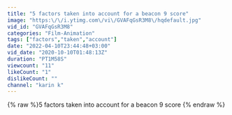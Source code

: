 ```yaml
---
title: "5 factors taken into account for a beacon 9 score"
image: "https:\/\/i.ytimg.com\/vi\/GVAFqGsR3M8\/hqdefault.jpg"
vid_id: "GVAFqGsR3M8"
categories: "Film-Animation"
tags: ["factors","taken","account"]
date: "2022-04-10T23:44:48+03:00"
vid_date: "2020-10-10T01:48:13Z"
duration: "PT1M58S"
viewcount: "11"
likeCount: "1"
dislikeCount: ""
channel: "karin k"
---
```

{% raw %}5 factors taken into account for a beacon 9 score {% endraw %}
